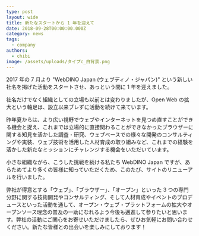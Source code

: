 ```yaml
---
type: post
layout: wide
title: 新たなスタートから 1 年を迎えて
date: 2018-09-28T00:00:00.000Z
category: news
tags:
  - company
authors:
  - chibi
image: /assets/uploads/タイプc_白背景.png
---
```

2017 年の 7 月より "WebDINO Japan (ウェブディノ・ジャパン)" という新しい社名を掲げた活動をスタートさせ、あっという間に 1 年を迎えました。

社名だけでなく組織としての立場も以前とは変わりましたが、Open Web の拡大という軸足は、設立以来ブレずに活動を続けて来ています。

昨年夏からは、より広い視野でウェブやインターネットを見つめ直すことができる機会と捉え、これまでは立場的に直接関わることができなかったブラウザーに関する知見を活かした調査・研究、ウェブベースでの様々な開発のコンサルティングや実装、ウェブ技術を活用した人材育成の取り組みなど、これまでの経験を活かした新たなミッションにチャレンジする機会をいただいています。

小さな組織ながら、こうした挑戦を続ける私たち WebDINO Japan ですが、あらためてより多くの皆様に知っていただくため、このたび、サイトのリニューアルを行いました。

弊社が得意とする「ウェブ」、「ブラウザー」、「オープン」といった 3 つの専門分野に関する技術開発やコンサルティング、そして人材育成やイベントのプロデュースといった活動を通して、オープン・ウェブ・プラットフォームの拡大やオープンソース理念の普及の一助になれるよう今後も邁進して参りたいと思います。弊社の活動にご関心をお寄せいただけましたら、ぜひお気軽にお問い合わせください。新たな皆様との出会いを楽しみにしております！
